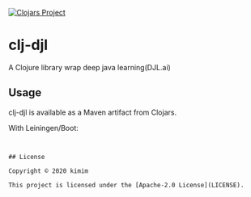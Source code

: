 [![Clojars Project](https://img.shields.io/clojars/v/clj-djl.svg)](https://clojars.org/clj-djl)

# clj-djl

A Clojure library wrap deep java learning(DJL.ai)

## Usage

clj-djl is available as a Maven artifact from Clojars.

With Leiningen/Boot:

```[clj-djl "0.1.0"]


## License

Copyright © 2020 kimim

This project is licensed under the [Apache-2.0 License](LICENSE).
